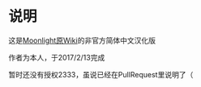# 说明
这是[Moonlight原Wiki](https://github.com/moonlight-stream/moonlight-docs/wiki)的非官方简体中文汉化版

作者为本人，于2017/2/13完成

暂时还没有授权2333，虽说已经在PullRequest里说明了（
